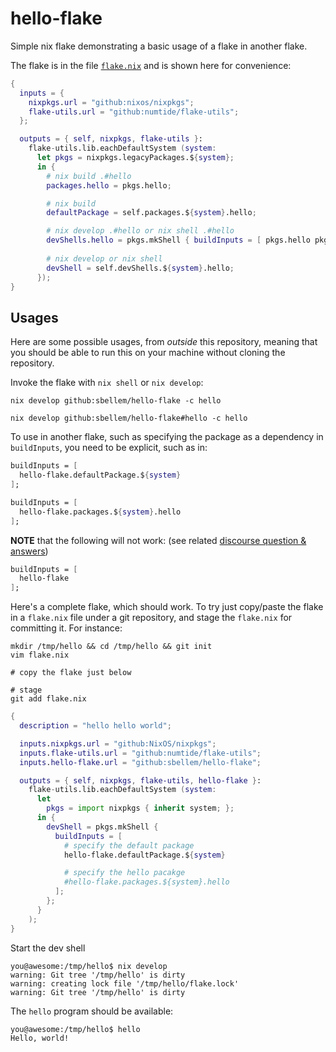 # hello-flake
Simple nix flake demonstrating a basic usage of a flake in another flake.

The flake is in the file [`flake.nix`](./flake.nix) and is shown here for
convenience:

```nix
{
  inputs = {
    nixpkgs.url = "github:nixos/nixpkgs";
    flake-utils.url = "github:numtide/flake-utils";
  };

  outputs = { self, nixpkgs, flake-utils }:
    flake-utils.lib.eachDefaultSystem (system:
      let pkgs = nixpkgs.legacyPackages.${system};
      in {
        # nix build .#hello
        packages.hello = pkgs.hello;

        # nix build
        defaultPackage = self.packages.${system}.hello;

        # nix develop .#hello or nix shell .#hello
        devShells.hello = pkgs.mkShell { buildInputs = [ pkgs.hello pkgs.cowsay ]; };
        
        # nix develop or nix shell
        devShell = self.devShells.${system}.hello;
      });
}
```


## Usages
Here are some possible usages, from _outside_ this repository, meaning that
you should be able to run this on your machine without cloning the repository.

Invoke the flake with `nix shell` or `nix develop`:

```shell
nix develop github:sbellem/hello-flake -c hello
```
```shell
nix develop github:sbellem/hello-flake#hello -c hello
```

To use in another flake, such as specifying the package as a dependency in
`buildInputs`, you need to be explicit, such as in:

```nix
buildInputs = [
  hello-flake.defaultPackage.${system}
];
```
```nix
buildInputs = [
  hello-flake.packages.${system}.hello
];
```

**NOTE** that the following will not work:
(see related [discourse question &
answers](https://discourse.nixos.org/t/using-a-nix-flake-in-a-flake-e-g-buildinputs/17923))

```nix
buildInputs = [
  hello-flake
];
```

Here's a complete flake, which should work. To try just copy/paste the flake
in a `flake.nix` file under a git repository, and stage the `flake.nix` for
committing it. For instance:

```
mkdir /tmp/hello && cd /tmp/hello && git init
vim flake.nix

# copy the flake just below

# stage
git add flake.nix
```

```nix
{
  description = "hello hello world";

  inputs.nixpkgs.url = "github:NixOS/nixpkgs";
  inputs.flake-utils.url = "github:numtide/flake-utils";
  inputs.hello-flake.url = "github:sbellem/hello-flake";

  outputs = { self, nixpkgs, flake-utils, hello-flake }:
    flake-utils.lib.eachDefaultSystem (system:
      let
        pkgs = import nixpkgs { inherit system; };
      in {
        devShell = pkgs.mkShell {
          buildInputs = [
            # specify the default package
            hello-flake.defaultPackage.${system}

            # specify the hello pacakge
            #hello-flake.packages.${system}.hello
          ];
        };
      }
    );
}
```

Start the dev shell

```shell
you@awesome:/tmp/hello$ nix develop
warning: Git tree '/tmp/hello' is dirty
warning: creating lock file '/tmp/hello/flake.lock'
warning: Git tree '/tmp/hello' is dirty
```

The `hello` program should be available:

```shell
you@awesome:/tmp/hello$ hello
Hello, world!
```
